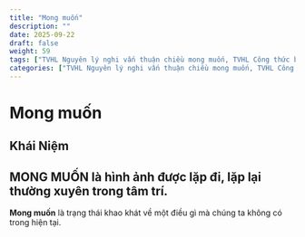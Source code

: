 ```yaml
---
title: "Mong muốn"
description: ""
date: 2025-09-22
draft: false
weight: 59
tags: ["TVHL Nguyên lý nghi vấn thuận chiều mong muốn, TVHL Công thức biến mong muốn ý thức thành niềm tin bản thân."]
categories: ["TVHL Nguyên lý nghi vấn thuận chiều mong muốn, TVHL Công thức biến mong muốn ý thức thành niềm tin bản thân."]
---
```


# Mong muốn

<!-- **Mã:** 
**Nhóm:**  -->

## Khái Niệm

**MONG MUỐN** là hình ảnh được lặp đi, lặp lại thường xuyên trong tâm trí.
-------------------------
**Mong muốn** là trạng thái khao khát về một điều gì mà chúng ta không có trong hiện tại.
